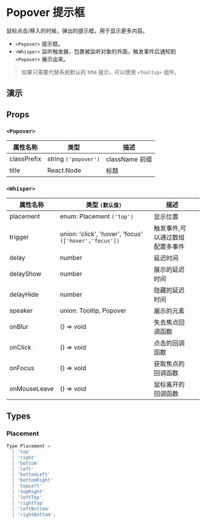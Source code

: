 # Popover 提示框 [<i class="icon icon-edit2" ></i>](https://github.com/rsuite/rsuite.github.io/blob/master/src/components/popover/index.md)

鼠标点击/移入的时候，弹出的提示框，用于显示更多内容。

* `<Popover>` 提示框。
* `<Whisper>` 监听触发器，包裹被监听对象的外面，触发事件后通知到 `<Popover>` 展示出来。

> 如果只需要代替系统默认的 title 提示，可以使用 `<Tooltip>` 组件。

## 演示

<!--{demo}-->

## Props

### `<Popover>`

| 属性名称    | 类型                 | 描述           |
| ----------- | -------------------- | -------------- |
| classPrefix | string `('popover')` | className 前缀 |
| title       | React.Node           | 标题           |

### `<Whisper>`

| 属性名称     | 类型 `(默认值)`                                        | 描述                            |     |
| ------------ | ------------------------------------------------------ | ------------------------------- | --- |
| placement    | enum: Placement `('top')`                              | 显示位置                        |     |
| trigger      | union: 'click', 'hover', 'focus' `(['hover','focus'])` | 触发事件,可以通过数组配置多事件 |     |
| delay        | number                                                 | 延迟时间                        |     |
| delayShow    | number                                                 | 展示的延迟时间                  |     |
| delayHide    | number                                                 | 隐藏的延迟时间                  |     |
| speaker      | union: Tooltip, Popover                                | 展示的元素                      |     |
| onBlur       | () => void                                             | 失去焦点回调函数                |     |
| onClick      | () => void                                             | 点击的回调函数                  |     |
| onFocus      | () => void                                             | 获取焦点的回调函数              |     |
| onMouseLeave | () => void                                             | 鼠标离开的回调函数              |     |

## Types

### Placement

```js
Type Placement =
  | 'top'
  | 'right'
  | 'bottom'
  | 'left'
  | 'bottomLeft'
  | 'bottomRight'
  | 'topLeft'
  | 'topRight'
  | 'leftTop'
  | 'rightTop'
  | 'leftBottom'
  | 'rightBottom';
```

